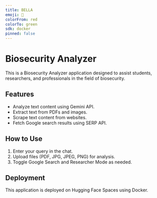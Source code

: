 ```yaml
---
title: BELLA
emoji: 🐠
colorFrom: red
colorTo: green
sdk: docker
pinned: false
---
```

# Biosecurity Analyzer

This is a Biosecurity Analyzer application designed to assist students, researchers, and professionals in the field of biosecurity.

## Features

- Analyze text content using Gemini API.
- Extract text from PDFs and images.
- Scrape text content from websites.
- Fetch Google search results using SERP API.

## How to Use

1. Enter your query in the chat.
2. Upload files (PDF, JPG, JPEG, PNG) for analysis.
3. Toggle Google Search and Researcher Mode as needed.

## Deployment

This application is deployed on Hugging Face Spaces using Docker.